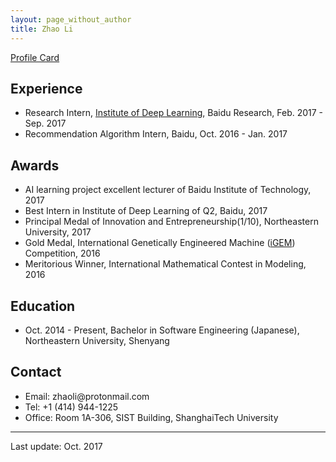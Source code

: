 ```yaml
---
layout: page_without_author
title: Zhao Li
---
```


[Profile Card](https://about.me/zhao_li)

## Experience

- Research Intern, [Institute of Deep Learning](http://research.baidu.com/institute-of-deep-learning/), Baidu Research, Feb. 2017 - Sep. 2017
- Recommendation Algorithm Intern, Baidu, Oct. 2016 - Jan. 2017

## Awards

- AI learning project excellent lecturer of Baidu Institute of Technology, 2017
- Best Intern in Institute of Deep Learning of Q2, Baidu, 2017
- Principal Medal of Innovation and Entrepreneurship(1/10), Northeastern University, 2017
- Gold Medal, International Genetically Engineered Machine ([iGEM](http://igem.org/Main_Page)) Competition, 2016
- Meritorious Winner, International Mathematical Contest in Modeling, 2016

## Education

- Oct. 2014 - Present, Bachelor in Software Engineering (Japanese), Northeastern University, Shenyang


## Contact

- Email: <span id="email" style="unicode-bidi:bidi-override; direction: rtl;">moc.liamnotorp@iloahz</span>
- Tel: +1 (414) 944-1225
- Office: Room 1A-306, SIST Building, ShanghaiTech University

---

Last update: Oct. 2017


<script type="text/javascript">
var reversedEmail = document.getElementById("email").innerText;
document.getElementById("email").addEventListener('copy', function(e) {
    var selection = window.getSelection().toString();
    if (selection.indexOf(reversedEmail) >= 0) {
        var normalEmail = selection.split("").reverse().join("");
        e.clipboardData.setData("text/plain", normalEmail);
    }
    e.preventDefault();
});
</script>
